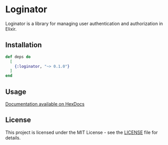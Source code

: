 # Loginator

Loginator is a library for managing user authentication and authorization in Elixir.

## Installation

```elixir
def deps do
  [
    {:loginator, "~> 0.1.0"}
  ]
end
```

## Usage

[Documentation available on HexDocs](https://hexdocs.pm/loginator)

## License

This project is licensed under the MIT License - see the [LICENSE](LICENSE) file for details.